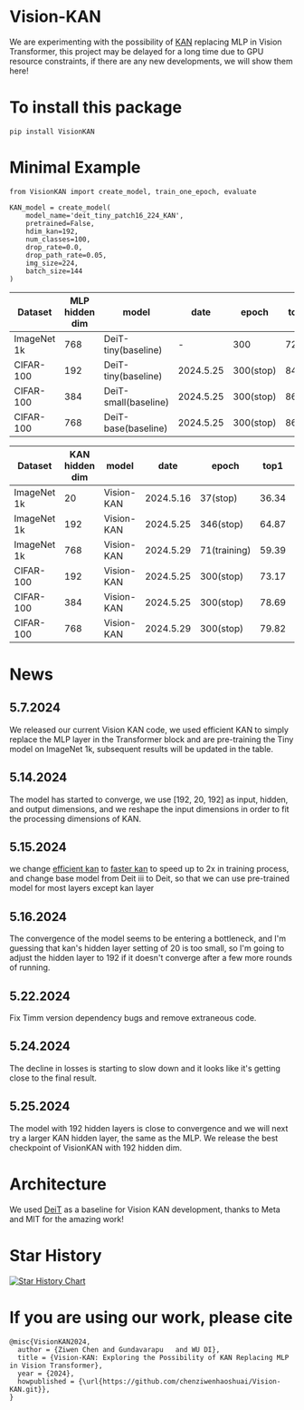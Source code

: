 # Vision-KAN
We are experimenting with the possibility of [KAN](https://github.com/KindXiaoming/pykan) replacing MLP in Vision Transformer, this project may be delayed for a long time due to GPU resource constraints, if there are any new developments, we will show them here!

# To install this package

```
pip install VisionKAN
```

# Minimal Example
```
from VisionKAN import create_model, train_one_epoch, evaluate

KAN_model = create_model(
    model_name='deit_tiny_patch16_224_KAN',
    pretrained=False,
    hdim_kan=192,
    num_classes=100,
    drop_rate=0.0,
    drop_path_rate=0.05,
    img_size=224,
    batch_size=144
)
```



| Dataset | MLP hidden dim | model | date | epoch | top1 | top5 | Checkpoint |
|-------|-------|-------|-------|-------|-------|-------|-------|
| ImageNet 1k | 768 | DeiT-tiny(baseline) | - | 300 | 72.2 | 91.1 | |
| CIFAR-100 | 192 | DeiT-tiny(baseline) | 2024.5.25 | 300(stop) | 84.94 | 96.53 | [Checkpoint](https://drive.google.com/drive/folders/1hPrnfI5CKMgwM6lgSrFUwvMQYsjtjg3A?usp=drive_link) |
| CIFAR-100 | 384 | DeiT-small(baseline) | 2024.5.25 | 300(stop) | 86.49 | 96.17 | [Checkpoint](https://drive.google.com/drive/folders/1ZSl2ojZUQRkIsZzJ0w5rahOTAv4IiZCt?usp=drive_link) |
| CIFAR-100 | 768 | DeiT-base(baseline) | 2024.5.25 | 300(stop) | 86.54 | 96.16 | [Checkpoint](https://drive.google.com/drive/folders/14kLdJDy11zv_mC35JvbcPCdoXvrHspNK?usp=sharing) |

| Dataset | KAN hidden dim | model | date | epoch | top1 | top5 | Checkpoint |
|-------|-------|-------|-------|-------|-------|-------|-------|
| ImageNet 1k | 20 | Vision-KAN | 2024.5.16 | 37(stop) | 36.34 | 61.48 | - |
| ImageNet 1k | 192 | Vision-KAN | 2024.5.25 | 346(stop) | 64.87 | 86.14 |[Checkpoint](https://pan.baidu.com/s/117ox7oh6zzXLwPMmQ6od1Q?pwd=y1vw) |
| ImageNet 1k | 768 | Vision-KAN | 2024.5.29 | 71(training) | 59.39 | 82.49 | - |
| CIFAR-100 | 192 | Vision-KAN | 2024.5.25 | 300(stop) | 73.17 | 93.307 | [Checkpoint](https://drive.google.com/drive/folders/19WPq6bZ9NgX-WxD7qXSTKiHc5D6P8jQP?usp=sharing) |
| CIFAR-100 | 384 | Vision-KAN | 2024.5.25 | 300(stop) | 78.69 | 94.73 | [Checkpoint](https://drive.google.com/drive/folders/1Uhj4yV0HZRQkPFUerxy88B19N1eDdgsc?usp=drive_link) |
| CIFAR-100 | 768 | Vision-KAN | 2024.5.29 | 300(stop) | 79.82 | 95.42 | [Checkpoint](https://drive.google.com/drive/folders/1FT55_6tDO_a135sQKBDn409fDdXvCi4N?usp=drive_link) |

# News
## 5.7.2024
We released our current Vision KAN code, we used efficient KAN to simply replace the MLP layer in the Transformer block and are pre-training the Tiny model on ImageNet 1k, subsequent results will be updated in the table.
## 5.14.2024
The model has started to converge, we use [192, 20, 192] as input, hidden, and output dimensions, and we reshape the input dimensions in order to fit the processing dimensions of KAN.
## 5.15.2024
we change [efficient kan](https://github.com/Blealtan/efficient-kan) to [faster kan](https://github.com/AthanasiosDelis/faster-kan) to speed up to 2x in training process, and change base model from Deit iii to Deit, so that we can use pre-trained model for most layers except kan layer
## 5.16.2024
The convergence of the model seems to be entering a bottleneck, and I'm guessing that kan's hidden layer setting of 20 is too small, so I'm going to adjust the hidden layer to 192 if it doesn't converge after a few more rounds of running.
## 5.22.2024
Fix Timm version dependency bugs and remove extraneous code.
## 5.24.2024
The decline in losses is starting to slow down and it looks like it's getting close to the final result.
## 5.25.2024
The model with 192 hidden layers is close to convergence and we will next try a larger KAN hidden layer, the same as the MLP.
We release the best checkpoint of VisionKAN with 192 hidden dim.
# Architecture
We used [DeiT](https://github.com/facebookresearch/deit) as a baseline for Vision KAN development, thanks to Meta and MIT for the amazing work!
# Star History

[![Star History Chart](https://api.star-history.com/svg?repos=chenziwenhaoshuai/Vision-KAN&type=Date)](https://star-history.com/#chenziwenhaoshuai/Vision-KAN&Date)

# If you are using our work, please cite

```
@misc{VisionKAN2024,
  author = {Ziwen Chen and Gundavarapu   and WU DI},
  title = {Vision-KAN: Exploring the Possibility of KAN Replacing MLP in Vision Transformer},
  year = {2024},
  howpublished = {\url{https://github.com/chenziwenhaoshuai/Vision-KAN.git}},
}
```
